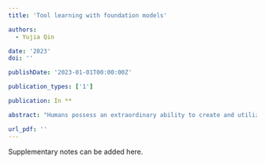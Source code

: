 ```yaml
---
title: 'Tool learning with foundation models'

authors:
  - Yujia Qin

date: '2023'
doi: ''

publishDate: '2023-01-01T00:00:00Z'

publication_types: ['1']

publication: In **

abstract: "Humans possess an extraordinary ability to create and utilize tools, allowing them to overcome physical limitations and explore new frontiers. With the advent of foundation models, AI systems have the potential to be equally adept in tool use as humans. This paradigm, i.e., tool learning with foundation models, combines the strengths of specialized tools and foundation models to achieve enhanced accuracy, efficiency, and automation in problem-solving. Despite its immense potential, there is still a lack of a comprehensive understanding of key challenges, opportunities, and future endeavors in this field. To this end, we present a systematic investigation of tool learning in this paper. We first introduce the background of tool learning, including its cognitive origins, the paradigm shift of foundation models, and the complementary roles of tools and models. Then we recapitulate existing tool learning research into tool-augmented and tool-oriented learning. We formulate a general tool learning framework: starting from understanding the user instruction, models should learn to decompose a complex task into several subtasks, dynamically adjust their plan through reasoning, and effectively conquer each sub-task by selecting appropriate tools. We also discuss how to train models for improved tool-use capabilities and facilitate the generalization in tool learning. Considering the lack of a systematic tool learning evaluation in prior works, we experiment with 17 representative tools and show the potential of current foundation models in skillfully utilizing tools. Finally, we discuss several open problems that require further investigation for tool learning. Overall …"

url_pdf: ''
---
```


Supplementary notes can be added here.
